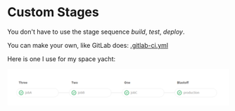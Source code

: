 # Custom Stages

You don't have to use the stage sequence *build*, *test*, *deploy*.

You can make your own, like GitLab does: [.gitlab-ci.yml](https://gitlab.com/gitlab-org/gitlab-ce/blob/master/.gitlab-ci.yml)

Here is one I use for my space yacht:

![Custom stages](images/custom-stages.png)
